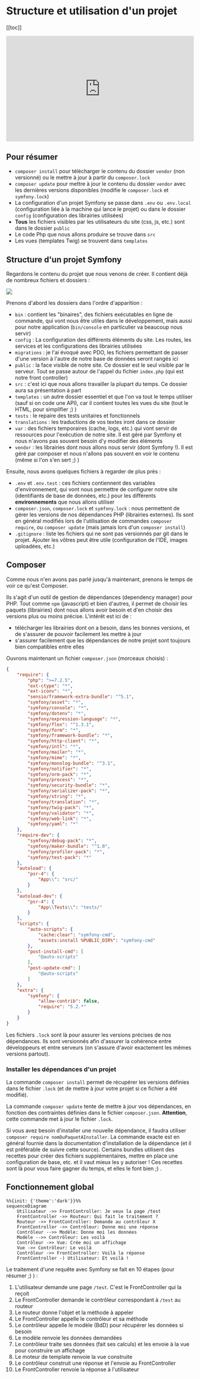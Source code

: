 # Structure et utilisation d'un projet

[[toc]]

<div style="position: relative; padding-bottom: 56.25%; height: 0;"><iframe src="https://www.loom.com/embed/622baa4b041c4db7a4afaacc93b9509d" frameborder="0" webkitallowfullscreen mozallowfullscreen allowfullscreen style="position: absolute; top: 0; left: 0; width: 100%; height: 100%;"></iframe></div>

## Pour résumer

- `composer install` pour télécharger le contenu du dossier `vendor` (non versionné) ou le mettre à jour à partir du `composer.lock`
- `composer update` pour mettre à jour le contenu du dossier `vendor` avec les dernières versions disponibles (modifie le `composer.lock` et `symfony.lock`)
- La configuration d'un projet Symfony se passe dans `.env` ou `.env.local` (configuration liée à la machine qui lance le projet) ou dans le dossier `config` (configuration des librairies utilisées)
- **Tous** les fichiers visibles par les utilisateurs du site (css, js, etc.) sont dans le dossier `public`
- Le code Php que nous allons produire se trouve dans `src`
- Les vues (templates Twig) se trouvent dans `templates`

## Structure d'un projet Symfony

Regardons le contenu du projet que nous venons de créer. Il contient déjà de nombreux fichiers et dossiers :

![](./img/symfony_fichiers.png)

Prenons d'abord les dossiers dans l'ordre d'apparition :

- `bin` : contient les "binaires", des fichiers exécutables en ligne de commande, qui vont nous être utiles dans le développement, mais aussi pour notre application (`bin/console` en particulier va beaucoup nous servir)
- `config` : La configuration des différents éléments du site. Les routes, les services et les configurations des librairies utilisées
- `migrations` : je l'ai évoqué avec PDO, les fichiers permettant de passer d'une version à l'autre de notre base de données seront rangés ici
- `public` : la face visible de notre site. Ce dossier est le seul visible par le serveur. Tout se passe autour de l'appel du fichier `index.php` (qui est notre front controller)
- `src` : c'est ici que nous allons travailler la plupart du temps. Ce dossier aura sa présentation à part
- `templates` : un autre dossier essentiel et que l'on va tout le temps utiliser (sauf si on code une API), car il contient toutes les vues du site (tout le HTML, pour simplifier ;) )
- `tests` : le repaire des tests unitaires et fonctionnels
- `translations` : les traductions de vos textes iront dans ce dossier
- `var` : des fichiers temporaires (cache, logs, etc.) qui vont servir de ressources pour l'exécution de notre site. Il est géré par Symfony et nous n'avons pas souvent besoin d'y modifier des éléments
- `vendor` : les librairies dont nous allons nous servir (dont Symfony !). Il est géré par composer et nous n'allons pas souvent en voir le contenu (même si l'on s'en sert ;) )

Ensuite, nous avons quelques fichiers à regarder de plus près : 

- `.env` et `.env.test` : ces fichiers contiennent des variables d'environnement, qui vont nous permettre de configurer notre site (identifiants de base de données, etc.) pour les différents **environnements** que nous allons utiliser
- `composer.json`, `composer.lock` et `symfony.lock` : nous permettent de gérer les versions de nos dépendances PHP (librairies externes). Ils sont en général modifiés lors de l'utilisation de commandes `composer require`, ou `composer update` (mais jamais lors d'un `composer install`)
- `.gitignore` : liste les fichiers qui ne sont pas versionnés par git dans le projet. Ajouter les vôtres peut être utile (configuration de l'IDE, images uploadées, etc.)

## Composer

Comme nous n'en avons pas parlé jusqu'à maintenant, prenons le temps de voir ce qu'est Composer.

Ils s'agit d'un outil de gestion de dépendances (dependency manager) pour PHP. Tout comme `npm` (javascript) et bien d'autres, il permet de choisir les paquets (librairies) dont nous allons avoir besoin et d'en choisir des versions plus ou moins précise. L'intérêt est ici de :
- télécharger les librairies dont on a besoin, dans les bonnes versions, et de s'assurer de pouvoir facilement les mettre à jour
- s'assurer facilement que les dépendances de notre projet sont toujours bien compatibles entre elles

Ouvrons maintenant un fichier `composer.json` (morceaux choisis) :

```json
{
    "require": {
        "php": ">=7.2.5",
        "ext-ctype": "*",
        "ext-iconv": "*",
        "sensio/framework-extra-bundle": "^5.1",
        "symfony/asset": "*",
        "symfony/console": "*",
        "symfony/dotenv": "*",
        "symfony/expression-language": "*",
        "symfony/flex": "^1.3.1",
        "symfony/form": "*",
        "symfony/framework-bundle": "*",
        "symfony/http-client": "*",
        "symfony/intl": "*",
        "symfony/mailer": "*",
        "symfony/mime": "*",
        "symfony/monolog-bundle": "^3.1",
        "symfony/notifier": "*",
        "symfony/orm-pack": "*",
        "symfony/process": "*",
        "symfony/security-bundle": "*",
        "symfony/serializer-pack": "*",
        "symfony/string": "*",
        "symfony/translation": "*",
        "symfony/twig-pack": "*",
        "symfony/validator": "*",
        "symfony/web-link": "*",
        "symfony/yaml": "*"
    },
    "require-dev": {
        "symfony/debug-pack": "*",
        "symfony/maker-bundle": "^1.0",
        "symfony/profiler-pack": "*",
        "symfony/test-pack": "*"
    },
    "autoload": {
        "psr-4": {
            "App\\": "src/"
        }
    },
    "autoload-dev": {
        "psr-4": {
            "App\\Tests\\": "tests/"
        }
    },
    "scripts": {
        "auto-scripts": {
            "cache:clear": "symfony-cmd",
            "assets:install %PUBLIC_DIR%": "symfony-cmd"
        },
        "post-install-cmd": [
            "@auto-scripts"
        ],
        "post-update-cmd": [
            "@auto-scripts"
        ]
    },
    "extra": {
        "symfony": {
            "allow-contrib": false,
            "require": "5.2.*"
        }
    }
}
```

Les fichiers `.lock` sont là pour assurer les versions précises de nos dépendances. Ils sont versionnés afin d'assurer la cohérence entre développeurs et entre serveurs (on s'assure d'avoir exactement les mêmes versions partout). 

### Installer les dépendances d'un projet

La commande `composer install` permet de récupérer les versions définies dans le fichier `.lock` (et de mettre à jour votre projet si ce fichier a été modifié).

La commande `composer update` tente de mettre à jour vos dépendances, en fonction des contraintes définies dans le fichier `composer.json`. **Attention**, cette commande met à jour le fichier `.lock`.

Si vous avez besoin d'installer une nouvelle dépendance, il faudra utiliser `composer require nomDuPaquetAInstaller`. La commande exacte est en général fournie dans la documentation d'installation de la dépendance (et il est préférable de suivre cette source). Certains bundles utilisent des recettes pour créer des fichiers supplémentaires, mettre en place une configuration de base, etc. et il vaut mieux les y autoriser ! Ces recettes sont là pour vous faire gagner du temps, et elles le font bien ;) .

## Fonctionnement global

```mermaid
%%{init: {'theme':'dark'}}%%
sequenceDiagram
    Utilisateur ->> FrontController: Je veux la page /test
    FrontController ->> Routeur: Qui fait le traitement ?
    Routeur ->> FrontController: Demande au contrôleur X
    FrontController ->> Contrôleur: Donne moi une réponse
    Contrôleur -->> Modèle: Donne moi les données
    Modèle -->> Contrôleur: Les voilà
    Contrôleur ->> Vue: Crée moi un affichage
    Vue ->> Contrôleur: Le voilà
    Contrôleur ->> FrontController: Voilà la réponse
    FrontController -) Utilisateur: Et voilà !
```

Le traitement d'une requête avec Symfony se fait en 10 étapes (pour résumer ;) ) :
1. L'utilisateur demande une page `/test`. C'est le FrontController qui la reçoit
2. Le FrontController demande le contrôleur correspondant à `/test` au routeur
3. Le routeur donne l'objet et la méthode à appeler
4. Le FrontController appelle le contrôleur et sa méthode
5. Le contrôleur appelle le modèle (BdD) pour récupérer les données si besoin
6. Le modèle renvoie les données demandées
7. Le contrôleur traite ses données (fait ses calculs) et les envoie à la vue pour construire un affichage
8. Le moteur de template renvoie la vue construite
9. Le contrôleur construit une réponse et l'envoie au FrontController
10. Le FrontController renvoie la réponse à l'utilisateur
